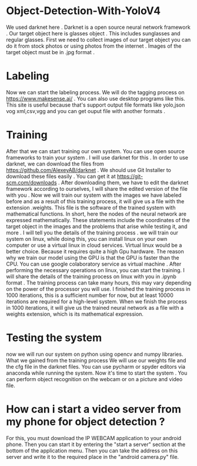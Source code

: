 # Object-Detection-With-YoloV4
We used darknet here . Darknet is a open source neural network framework .
Our target object here is glasses object . This includes sunglasses and regular glasses.
First we need to collect images of our target object you can do it from stock photos or using photos from the internet .
İmages of the target object must be in .jpg format .
# Labeling
Now we can start the labeling process. We will do the tagging process on https://www.makesense.ai/ .
You can also use desktop programs like this. This site is useful because that's support output file formats like yolo,json
vog xml,csv,vgg and you can get ouput file with another formats .
# Training 
After that we can start training our own system. 
You can use open source frameworks to train your system . I will use darknet for this .
In order to use darknet, we can download the files from https://github.com/AlexeyAB/darknet .
We should use Git Installer to download these files easily . You can get it at https://git-scm.com/downloads .
After downloading them, we have to edit the darknet framework according to ourselves, I will share the edited version of the file with you .
Now we will train our system with the images we have labeled before and as a result of this training process, it will give us a file with the extension .weights. This file is the software of the trained system with mathematical functions.
In short, here the nodes of the neural network are expressed mathematically. These statements include the coordinates of the target object in the images and the problems that arise while testing it, and more .
I will tell you the details of the training process . we will train our system on linux, while doing this, you can install linux on your own computer or use a virtual linux in cloud services. Virtual linux would be a better choice. Because it requires quite a high Gpu hardware. The reason why we train our model using the GPU is that the GPU is faster than the CPU. You can use google colaboratory service as virtual machine . After performing the necessary operations on linux, you can start the training. 
I will share the details of the training process on linux with you in .ipynb format . The training process can take many hours, this may vary depending on the power of the processor you will use. 
I finished the training process in 1000 iterations, this is a sufficient number for now, but at least 10000 iterations are required for a high-level system.
When we finish the process in 1000 iterations, it will give us the trained neural network as a file with a weights extension, which is its mathematical expression.
# Testing the system
now we will run our system on python using opencv and numpy libraries. What we gained from the training process
We will use our weights file and the cfg file in the darknet files.
You can use pycharm or spyder editors via anaconda while running the system.
Now it's time to start the system . You can perform object recognition on the webcam or on a picture and video file. 
# How can i start a video server from my phone for object detection ?
For this, you must download the IP WEBCAM application to your android phone. Then you can start it by entering the "start a server" section at the bottom of the application menu. Then you can take the address on this server and write it to the required place in the "android camera.py" file.
